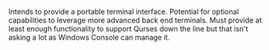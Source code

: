 Intends to provide a portable terminal interface. Potential for optional capabilities to leverage more advanced back end terminals.
Must provide at least enough functionality to support Qurses down the line but that isn't asking a lot as Windows Console can manage it.

